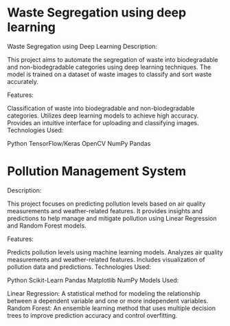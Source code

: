 # Waste Segregation using deep learning
Waste Segregation using Deep Learning
Description:

This project aims to automate the segregation of waste into biodegradable and non-biodegradable categories using deep learning techniques. The model is trained on a dataset of waste images to classify and sort waste accurately.

Features:

Classification of waste into biodegradable and non-biodegradable categories.
Utilizes deep learning models to achieve high accuracy.
Provides an intuitive interface for uploading and classifying images.
Technologies Used:

Python
TensorFlow/Keras
OpenCV
NumPy
Pandas
# Pollution Management System
Description:

This project focuses on predicting pollution levels based on air quality measurements and weather-related features. It provides insights and predictions to help manage and mitigate pollution using Linear Regression and Random Forest models.

Features:

Predicts pollution levels using machine learning models.
Analyzes air quality measurements and weather-related features.
Includes visualization of pollution data and predictions.
Technologies Used:

Python
Scikit-Learn
Pandas
Matplotlib
NumPy
Models Used:

Linear Regression: A statistical method for modeling the relationship between a dependent variable and one or more independent variables.
Random Forest: An ensemble learning method that uses multiple decision trees to improve prediction accuracy and control overfitting.
